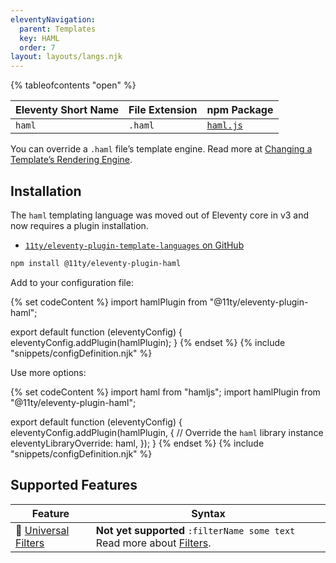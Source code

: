 ```yaml
---
eleventyNavigation:
  parent: Templates
  key: HAML
  order: 7
layout: layouts/langs.njk
---
```


{% tableofcontents "open" %}

| Eleventy Short Name | File Extension | npm Package                                |
| ------------------- | -------------- | ------------------------------------------ |
| `haml`              | `.haml`        | [`haml.js`](https://github.com/tj/haml.js) |

You can override a `.haml` file’s template engine. Read more at [Changing a Template’s Rendering Engine](/docs/languages/).

## Installation

The `haml` templating language was moved out of Eleventy core in v3 and now requires a plugin installation.

* [`11ty/eleventy-plugin-template-languages` on GitHub](https://github.com/11ty/eleventy-plugin-template-languages)

```sh
npm install @11ty/eleventy-plugin-haml
```

Add to your configuration file:

{% set codeContent %}
import hamlPlugin from "@11ty/eleventy-plugin-haml";

export default function (eleventyConfig) {
	eleventyConfig.addPlugin(hamlPlugin);
}
{% endset %}
{% include "snippets/configDefinition.njk" %}

Use more options:

{% set codeContent %}
import haml from "hamljs";
import hamlPlugin from "@11ty/eleventy-plugin-haml";

export default function (eleventyConfig) {
	eleventyConfig.addPlugin(hamlPlugin, {
		// Override the `haml` library instance
		eleventyLibraryOverride: haml,
	});
}
{% endset %}
{% include "snippets/configDefinition.njk" %}

## Supported Features

| Feature                                                           | Syntax                                                                                   |
| ----------------------------------------------------------------- | ---------------------------------------------------------------------------------------- |
| 🚫 [Universal Filters](/docs/filters/) | **Not yet supported** `:filterName some text` Read more about [Filters](/docs/filters/). |

